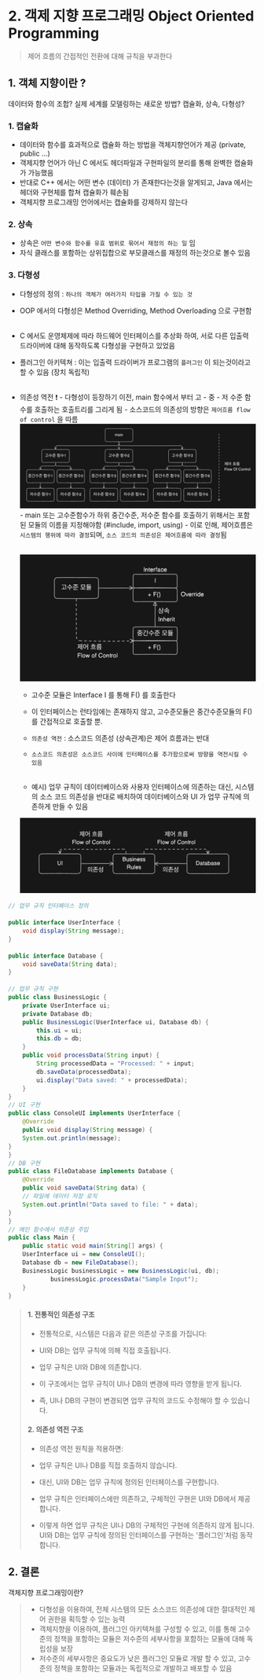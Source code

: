 # 2. 객제 지향 프로그래밍 Object Oriented Programming

> 제어 흐름의 간접적인 전환에 대해 규칙을 부과한다

## 1. 객체 지향이란 ?

데이터와 함수의 조합? 실제 세계를 모델링하는 새로운 방법? 캡슐화, 상속, 다형성?

### 1. 캡슐화

-   데이터와 함수를 효과적으로 캡슐화 하는 방법을 객체지향언어가 제공 (private, public ...)
-   객제지향 언어가 아닌 C 에서도 헤더파일과 구현파일의 분리를 통해 완벽한 캡슐화가 가능했음
-   반대로 C++ 에서는 어떤 변수 (데이터) 가 존재한다는것을 알게되고, Java 에서는 헤더와 구현체를 합쳐 캡슐화가 훼손됨
-   객체지향 프로그래밍 언어에서는 캡슐화를 강제하지 않는다

### 2. 상속

-   상속은 `어떤 변수와 함수를 유효 범위로 묶어서 재정의 하는 일` 임
-   자식 클래스를 포함하는 상위집합으로 부모클래스를 재정의 하는것으로 볼수 있음

### 3. 다형성

-   다형성의 정의 : `하나의 객체가 여러가지 타입을 가질 수 있는 것`
-   OOP 에서의 다형성은 Method Overriding, Method Overloading 으로 구현함 <br/><br/>

-   C 에서도 운영체제에 따라 하드웨어 인터페이스를 추상화 하여, 서로 다른 입출력 드라이버에 대해 동작하도록 다형성을 구현하고 있었음
-   플러그인 아키텍쳐 : 이는 입출력 드라이버가 프로그램의 `플러그인` 이 되는것이라고 할 수 있음 (장치 독립적)<br/><br/>

-   의존성 역전 ❗️ - 다형성이 등장하기 이전, main 함수에서 부터 고 - 중 - 저 수준 함수를 호출하는 호출트리를 그리게 됨 - 소스코드의 의존성의 방향은 `제어흐름 flow of control` 을 따름
    ![제어의 흐름](flow-of-control.png) - main 또는 고수준함수가 하위 중간수준, 저수준 함수를 호출하기 위해서는 포함된 모듈의 이름을 지정해야함 (#include, import, using) - 이로 인해, 제어흐름은 `시스템의 행위에 따라 결정`되며, `소스 코드의 의존성은 제어흐름에 따라 결정`됨 <br/><br/>

    ![IOC](inversion-of-control.png)

    -   고수준 모듈은 Interface I 를 통해 F() 를 호출한다
    -   이 인터페이스는 런타임에는 존재하지 않고, 고수준모듈은 중간수준모듈의 F() 를 간접적으로 호출할 뿐.
    -   `의존성 역전` : 소스코드 의존성 (상속관계)은 제어 흐름과는 반대
    -   `소스코드 의존성은 소스코드 사이에 인터페이스를 추가함으로써 방향을 역전시킬 수 있음` <br/><br/>

    -   예시) 업무 규칙이 데이터베이스와 사용자 인터페이스에 의존하는 대신, 시스템의 소스 코드 의존성을 반대로 배치하여 데이터베이스와 UI 가 업무 규칙에 의존하게 만들 수 있음

    ![IOC EXAMPLE](ioc-example.png)

```java
// 업무 규칙 인터페이스 정의

public interface UserInterface {
    void display(String message);
}

public interface Database {
    void saveData(String data);
}

// 업무 규칙 구현
public class BusinessLogic {
    private UserInterface ui;
    private Database db;
    public BusinessLogic(UserInterface ui, Database db) {
        this.ui = ui;
        this.db = db;
    }
    public void processData(String input) {
        String processedData = "Processed: " + input;
        db.saveData(processedData);
        ui.display("Data saved: " + processedData);
    }
}
// UI 구현
public class ConsoleUI implements UserInterface {
    @Override
    public void display(String message) {
    System.out.println(message);
}
}
// DB 구현
public class FileDatabase implements Database {
    @Override
    public void saveData(String data) {
    // 파일에 데이터 저장 로직
    System.out.println("Data saved to file: " + data);
}
}
// 메인 함수에서 의존성 주입
public class Main {
    public static void main(String[] args) {
    UserInterface ui = new ConsoleUI();
    Database db = new FileDatabase();
    BusinessLogic businessLogic = new BusinessLogic(ui, db);
            businessLogic.processData("Sample Input");
    }
}
```

> #### 1. 전통적인 의존성 구조
>
> -   전통적으로, 시스템은 다음과 같은 의존성 구조를 가집니다:
>
> -   UI와 DB는 업무 규칙에 의해 직접 호출됩니다.
> -   업무 규칙은 UI와 DB에 의존합니다.
> -   이 구조에서는 업무 규칙이 UI나 DB의 변경에 따라 영향을 받게 됩니다.
> -   즉, UI나 DB의 구현이 변경되면 업무 규칙의 코드도 수정해야 할 수 있습니다.
>
> #### 2. 의존성 역전 구조
>
> -   의존성 역전 원칙을 적용하면:
>
> -   업무 규칙은 UI나 DB를 직접 호출하지 않습니다.
> -   대신, UI와 DB는 업무 규칙에 정의된 인터페이스를 구현합니다.
> -   업무 규칙은 인터페이스에만 의존하고, 구체적인 구현은 UI와 DB에서 제공합니다.
> -   이렇게 하면 업무 규칙은 UI나 DB의 구체적인 구현에 의존하지 않게 됩니다. UI와 DB는 업무 규칙에 정의된 인터페이스를 구현하는 '플러그인'처럼 동작합니다.

## 2. 결론

객체지향 프로그래밍이란?

> -   다형성을 이용하여, 전체 시스템의 모든 소스코드 의존성에 대한 절대적인 제어 권한을 획득할 수 있는 능력
> -   객체지향을 이용하여, 플러그인 아키텍쳐를 구성할 수 있고, 이를 통해 고수준의 정책을 포함하는 모듈은 저수준의 세부사항을 포함하는 모듈에 대해 독립성을 보장
> -   저수준의 세부사항은 중요도가 낮은 플러그인 모듈로 개발 할 수 있고, 고수준의 정책을 포함하는 모듈과는 독립적으로 개발하고 배포할 수 있음
